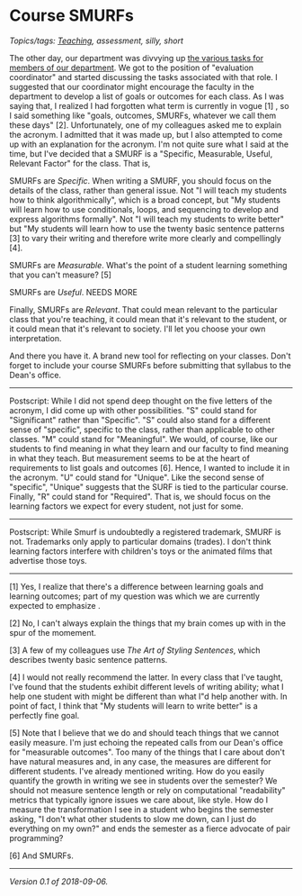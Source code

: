 Course SMURFs
=============

*Topics/tags: [Teaching](index-teaching), assessment, silly, short*

The other day, our department was
divvying up [the various tasks for members of our
department](http://www.cs.grinnell.edu/drupal6/departmental-tasks-2018-2019).
We got to the position of "evaluation coordinator" and started discussing
the tasks associated with that role.  I suggested that our coordinator
might encourage the faculty in the department to develop a list of
goals or outcomes for each class.  As I was saying that, I realized I
had forgotten what term is currently in vogue [1] , so I said something
like "goals, outcomes, SMURFs, whatever we call them these days" [2].
Unfortunately, one of my colleagues asked me to explain the acronym.
I admitted that it was made up, but I also attempted to come up with
an explanation for the acronym.  I'm not quite sure what I said at the
time, but I've decided that a SMURF is a "Specific, Measurable, Useful,
Relevant Factor" for the class.  That is,

SMURFs are *Specific*.  When writing a SMURF, you should focus on the
details of the class, rather than general issue.  Not "I will teach
my students how to think algorithmically", which is a broad concept,
but "My students will learn how to use conditionals, loops, and
sequencing to develop and express algorithms formally".  Not "I will
teach my students to write better" but "My students will learn how
to use the twenty basic sentence patterns [3] to vary their writing
and therefore write more clearly and compellingly [4].

SMURFs are *Measurable*.  What's the point of a student learning something
that you can't measure? [5]

SMURFs are *Useful*.  NEEDS MORE

Finally, SMURFs are *Relevant*.  That could mean relevant to the particular
class that you're teaching, it could mean that it's relevant to the student,
or it could mean that it's relevant to society.  I'll let you choose your
own interpretation.

And there you have it.  A brand new tool for reflecting on your classes.
Don't forget to include your course SMURFs before submitting that syllabus
to the Dean's office.

---

Postscript: While I did not spend deep thought on the five letters of
the acronym, I did come up with other possibilities.  "S" could stand for
"Significant" rather than "Specific".  "S" could also stand for
a different sense of "specific", specific to the class, rather than
applicable to other classes.  "M" could stand for "Meaningful".  We would,
of course, like our students to find meaning in what they learn and our
faculty to find meaning in what they teach.  But measurement seems to
be at the heart of requirements to list goals and outcomes [6].  Hence,
I wanted to include it in the acronym.    "U" could stand for "Unique".
Like the second sense of "specific", "Unique" suggests that the SURF is
tied to the particular course.  Finally, "R" could stand for "Required".
That is, we should focus on the learning factors we expect for every
student, not just for some.

---

Postscript: While Smurf is undoubtedly a registered trademark, SMURF is
not.  Trademarks only apply to particular domains (trades).  I don't think 
learning factors interfere with children's toys or the animated films
that advertise those toys.

---

[1] Yes, I realize that there's a difference between learning goals
and learning outcomes; part of my question was which we are currently
expected to emphasize .

[2] No, I can't always explain the things that my brain comes up with
in the spur of the momement.

[3] A few of my colleagues use _The Art of Styling Sentences_, which
describes twenty basic sentence patterns.

[4] I would not really recommend the latter.  In every class that I've
taught, I've found that the students exhibit different levels of writing
ability; what I help one student with might be different than what I"d
help another with.  In point of fact, I think that "My students will learn
to write better" is a perfectly fine goal.

[5] Note that I believe that we do and should teach things that we
cannot easily measure.  I'm just echoing the repeated calls from our
Dean's office for "measurable outcomes".  Too many of the things that
I care about don't have natural measures and, in any case, the measures
are different for different students.  I've already mentioned writing.
How do you easily quantify the growth in writing we see in students
over the semester?  We should not measure sentence length or rely on
computational "readability" metrics that typically ignore issues we
care about, like style.  How do I measure the transformation I see in a
student who begins the semester asking, "I don't what other students to
slow me down, can I just do everything on my own?" and ends the semester
as a fierce advocate of pair programming?

[6] And SMURFs.

---

*Version 0.1 of 2018-09-06.*

